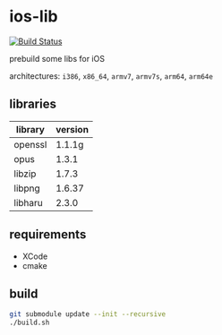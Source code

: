 # ios-lib
[![Build Status](https://travis-ci.org/damaex/ios-lib.svg?branch=master)](https://travis-ci.org/damaex/ios-lib)

prebuild some libs for iOS

architectures: `i386`, `x86_64`, `armv7`, `armv7s`, `arm64`, `arm64e`

## libraries

| library | version |
| ------- | ------- |
| openssl | 1.1.1g  |
| opus    | 1.3.1   |
| libzip  | 1.7.3   |
| libpng  | 1.6.37  |
| libharu | 2.3.0   |

## requirements
- XCode
- cmake

## build
```bash
git submodule update --init --recursive
./build.sh
```
